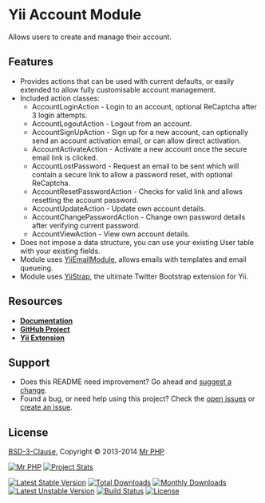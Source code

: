 # Yii Account Module

Allows users to create and manage their account.


## Features

- Provides actions that can be used with current defaults, or easily extended to allow fully customisable account management.
- Included action classes: 
    - AccountLoginAction - Login to an account, optional ReCaptcha after 3 login attempts.
    - AccountLogoutAction - Logout from an account.
    - AccountSignUpAction - Sign up for a new account, can optionally send an account activation email, or can allow direct activation.
    - AccountActivateAction - Activate a new account once the secure email link is clicked.
    - AccountLostPassword - Request an email to be sent which will contain a secure link to allow a password reset, with optional ReCaptcha.
    - AccountResetPasswordAction - Checks for valid link and allows resetting the account password.
    - AccountUpdateAction - Update own account details.
    - AccountChangePasswordAction - Change own password details after verifying current password.
    - AccountViewAction - View own account details.
- Does not impose a data structure, you can use your existing User table with your existing fields.
- Module uses [YiiEmailModule](http://cornernote.github.io/yii-email-module/), allows emails with templates and email queueing.
- Module uses [YiiStrap](http://getyiistrap.com/), the ultimate Twitter Bootstrap extension for Yii.


## Resources

- **[Documentation](http://cornernote.github.io/yii-account-module)**
- **[GitHub Project](https://github.com/cornernote/yii-account-module)**
- **[Yii Extension](http://www.yiiframework.com/extension/yii-account-module)**


## Support

- Does this README need improvement?  Go ahead and [suggest a change](https://github.com/cornernote/yii-account-module/edit/master/README.md).
- Found a bug, or need help using this project?  Check the [open issues](https://github.com/cornernote/yii-account-module/issues) or [create an issue](https://github.com/cornernote/yii-account-module/issues/new).


## License

[BSD-3-Clause](https://raw.github.com/cornernote/yii-account-module/master/LICENSE), Copyright © 2013-2014 [Mr PHP](mailto:info@mrphp.com.au)


[![Mr PHP](https://raw.github.com/cornernote/mrphp-assets/master/img/code-banner.png)](http://mrphp.com.au) [![Project Stats](https://www.ohloh.net/p/yii-account-module/widgets/project_thin_badge.gif)](https://www.ohloh.net/p/yii-account-module)

[![Latest Stable Version](https://poser.pugx.org/cornernote/yii-account-module/v/stable.png)](https://github.com/cornernote/yii-account-module/releases/latest) [![Total Downloads](https://poser.pugx.org/cornernote/yii-account-module/downloads.png)](https://packagist.org/packages/cornernote/yii-account-module) [![Monthly Downloads](https://poser.pugx.org/cornernote/yii-account-module/d/monthly.png)](https://packagist.org/packages/cornernote/yii-account-module) [![Latest Unstable Version](https://poser.pugx.org/cornernote/yii-account-module/v/unstable.png)](https://github.com/cornernote/yii-account-module) [![Build Status](https://travis-ci.org/cornernote/yii-account-module.png?branch=master)](https://travis-ci.org/cornernote/yii-account-module) [![License](https://poser.pugx.org/cornernote/yii-account-module/license.png)](https://raw.github.com/cornernote/yii-account-module/master/LICENSE)
